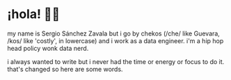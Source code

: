 <a rel="me" href="https://mastodon.social/@chekoswh" style="position: absolute; width: 1px; height: 1px; overflow: hidden; clip: rect(1px, 1px, 1px, 1px);">Mastodon</a> 

# ¡hola! 👋🏼

my name is Sergio Sánchez Zavala but i go by chekos (/che/ like Guevara, /kos/ like 'costly', in lowercase) and i work as a data engineer. i'm a hip hop head policy wonk data nerd. 

i always wanted to write but i never had the time or energy or focus to do it. that's changed so here are some words.
